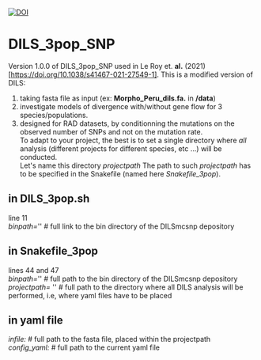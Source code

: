 [![DOI](https://zenodo.org/badge/428997696.svg)](https://zenodo.org/badge/latestdoi/428997696)
# DILS_3pop_SNP   
Version 1.0.0 of DILS_3pop_SNP used in Le Roy et. __al.__ (2021)[https://doi.org/10.1038/s41467-021-27549-1].  This is a modified version of DILS:  
1. taking fasta file as input (ex: **Morpho_Peru_dils.fa.** in **/data**)  
2. investigate models of divergence with/without gene flow for 3 species/populations.  
3. designed for RAD datasets, by conditionning the mutations on the observed number of SNPs and not on the mutation rate.   
To adapt to your project, the best is to set a single directory where *all* analysis (different projects for different species, etc ...) will be conducted.   
Let's name this directory *projectpath* 
The path to such *projectpath* has to be specified in the Snakefile (named here *Snakefile_3pop*).  
   
## in DILS_3pop.sh  
line 11  
*binpath=*'' # full link to the bin directory of the DILSmcsnp depository  
  
## in Snakefile_3pop  
lines 44 and 47  
*binpath=*'' # full path to the bin directory of the DILSmcsnp depository  
*projectpath=* '' # full path to the directory where all DILS analysis will be performed, i.e, where yaml files have to be placed  
  
## in yaml file  
*infile:* # full path to the fasta file, placed within the projectpath  
*config_yaml:* # full path to the current yaml file

